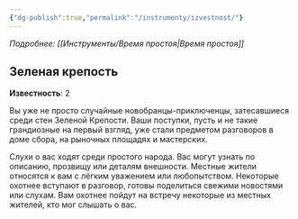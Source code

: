 ```yaml
---
{"dg-publish":true,"permalink":"/instrumenty/izvestnost/"}
---
```


*Подробнее: [[Инструменты/Время простоя\|Время простоя]]*

## Зеленая крепость 

**Известность**: 2

Вы уже не просто случайные новобранцы-приключенцы, затесавшиеся среди стен Зеленой Крепости. Ваши поступки, пусть и не такие грандиозные на первый взгляд, уже стали предметом разговоров в доме сбора, на рыночных площадях и мастерских.

Слухи о вас ходят среди простого народа. Вас могут узнать по описанию, прозвищу или деталям внешности. Местные жители относятся к вам с лёгким уважением или любопытством. Некоторые охотнее вступают в разговор, готовы поделиться свежими новостями или слухам. Вам охотнее пойдут на встречу некоторые из местных жителей, кто мог слышать о вас. 

